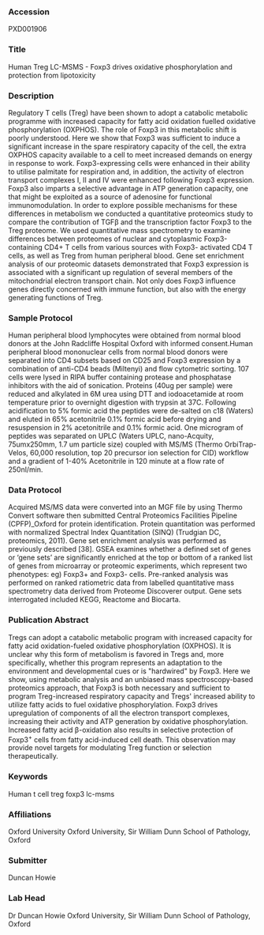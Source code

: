 ### Accession
PXD001906

### Title
Human Treg LC-MSMS -  Foxp3 drives oxidative phosphorylation and protection from lipotoxicity

### Description
Regulatory T cells (Treg) have been shown to adopt a catabolic metabolic programme with increased capacity for fatty acid oxidation fuelled oxidative phosphorylation (OXPHOS). The role of Foxp3 in this metabolic shift is poorly understood. Here we show that Foxp3 was sufficient to induce a significant increase in the spare respiratory capacity of the cell, the extra OXPHOS capacity available to a cell to meet increased demands on energy in response to work. Foxp3-expressing cells were enhanced in their ability to utilise palmitate for respiration and, in addition, the activity of electron transport complexes I, II and IV were enhanced following Foxp3 expression. Foxp3 also imparts a selective advantage in ATP generation capacity, one that might be exploited as a source of adenosine for functional immunomodulation. In order to explore possible mechanisms for these differences in metabolism we conducted a quantitative proteomics study to compare the contribution of TGFβ and the transcription factor Foxp3 to the Treg proteome. We used quantitative mass spectrometry to examine differences between proteomes of nuclear and cytoplasmic Foxp3-containing CD4+ T cells from various sources with Foxp3- activated CD4 T cells, as well as Treg from human peripheral blood. Gene set enrichment analysis of our proteomic datasets demonstrated that Foxp3 expression is associated with a significant up regulation of several members of the mitochondrial electron transport chain. Not only does Foxp3 influence genes directly concerned with immune function, but also with the energy generating functions of Treg.

### Sample Protocol
Human peripheral blood lymphocytes were obtained from normal blood donors at the John Radcliffe Hospital Oxford with informed consent.Human peripheral blood mononuclear cells from normal blood donors were separated into CD4 subsets based on CD25 and Foxp3 expression by a combination of anti-CD4 beads (Miltenyi) and flow cytometric sorting. 107 cells were lysed in RIPA buffer containing protease and phosphatase inhibitors with the aid of sonication. Proteins (40ug per sample) were reduced and alkylated in 6M urea using DTT and iodoacetamide at room temperature prior to overnight digestion with trypsin at 37C. Following acidification to 5% formic acid the peptides were de-salted on c18 (Waters) and eluted in 65% acetonitrile 0.1% formic acid before drying and resuspension in 2% acetonitrile and 0.1% formic acid. One microgram of peptides was separated on UPLC (Waters UPLC, nano-Acquity, 75umx250mm, 1.7 um particle size) coupled with MS/MS (Thermo OrbiTrap-Velos, 60,000 resolution, top 20 precursor ion selection for CID) workflow and a gradient of 1-40% Acetonitrile in 120 minute at a flow rate of 250nl/min.

### Data Protocol
Acquired MS/MS data were converted into an MGF file by using Thermo Convert software then submitted Central Proteomics Facilities Pipeline (CPFP)_Oxford for protein identification. Protein quantitation was performed with normalized Spectral Index Quantitation (SINQ) (Trudgian DC, proteomics, 2011). Gene set enrichment analysis was performed as previously described [38]. GSEA examines whether a defined set of genes or ‘gene sets’ are significantly enriched at the top or bottom of a ranked list of genes from microarray or proteomic experiments, which represent two phenotypes: eg) Foxp3+ and Foxp3- cells. Pre-ranked analysis was performed on ranked ratiometric data from labelled quantitative mass spectrometry data derived from Proteome Discoverer output. Gene sets interrogated included KEGG, Reactome and Biocarta.

### Publication Abstract
Tregs can adopt a catabolic metabolic program with increased capacity for fatty acid oxidation-fueled oxidative phosphorylation (OXPHOS). It is unclear why this form of metabolism is favored in Tregs and, more specifically, whether this program represents an adaptation to the environment and developmental cues or is "hardwired" by Foxp3. Here we show, using metabolic analysis and an unbiased mass spectroscopy-based proteomics approach, that Foxp3 is both necessary and sufficient to program Treg-increased respiratory capacity and Tregs' increased ability to utilize fatty acids to fuel oxidative phosphorylation. Foxp3 drives upregulation of components of all the electron transport complexes, increasing their activity and ATP generation by oxidative phosphorylation. Increased fatty acid &#x3b2;-oxidation also results in selective protection of Foxp3<sup>+</sup> cells from fatty acid-induced cell death. This observation may provide novel targets for modulating Treg function or selection therapeutically.

### Keywords
Human t cell treg foxp3 lc-msms

### Affiliations
Oxford University
Oxford University, Sir William Dunn School of Pathology, Oxford

### Submitter
Duncan Howie

### Lab Head
Dr Duncan Howie
Oxford University, Sir William Dunn School of Pathology, Oxford


